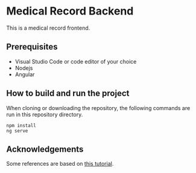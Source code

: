 # Medical Record Backend

This is a medical record frontend.

## Prerequisites

- Visual Studio Code or code editor of your choice
- Nodejs
- Angular

## How to build and run the project

When cloning or downloading the repository, the following commands are run in this repository directory.

```
npm install
ng serve
```

## Acknowledgements

Some references are based on [this tutorial](https://blog.angular-university.io/angular-jwt-authentication/
).